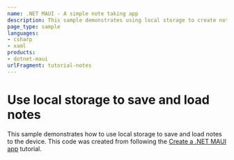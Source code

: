 ```yaml
---
name: .NET MAUI - A simple note taking app
description: This sample demonstrates using local storage to create notes. It's used by the Create a .NET MAUI app tutorial.
page_type: sample
languages:
- csharp
- xaml
products:
- dotnet-maui
urlFragment: tutorial-notes
---
```


# Use local storage to save and load notes

This sample demonstrates how to use local storage to save and load notes to the device. This code was created from following the [Create a .NET MAUI app](https://learn.microsoft.com/en-us/dotnet/maui/tutorials/notes-app/) tutorial.
